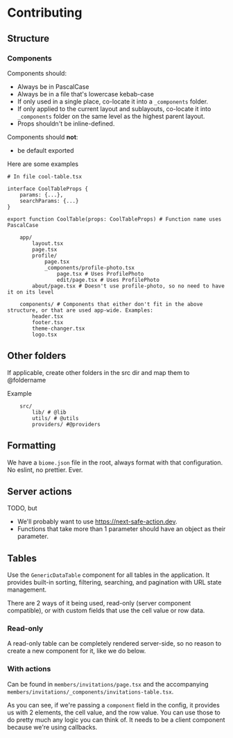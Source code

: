 # Contributing

## Structure
### Components

Components should:
 - Always be in PascalCase
 - Always be in a file that's lowercase kebab-case
 - If only used in a single place, co-locate it into a `_components` folder. 
 - If only applied to the current layout and sublayouts, co-locate it into `_components` folder on the same level as the highest parent layout.
 - Props shouldn't be inline-defined.


Components should **not**:
 - be default exported


Here are some examples

```tsx
# In file cool-table.tsx

interface CoolTableProps {
    params: {...},
    searchParams: {...}
}

export function CoolTable(props: CoolTableProps) # Function name uses PascalCase
```


 
```
    app/
        layout.tsx
        page.tsx
        profile/
            page.tsx
            _components/profile-photo.tsx
                page.tsx # Uses ProfilePhoto
                edit/page.tsx # Uses ProfilePhoto
        about/page.tsx # Doesn't use profile-photo, so no need to have it on its level

    components/ # Components that either don't fit in the above structure, or that are used app-wide. Examples:
        header.tsx
        footer.tsx
        theme-changer.tsx
        logo.tsx
```

## Other folders

If applicable, create other folders in the src dir and map them to @foldername

Example
```
    src/
        lib/ # @lib
        utils/ # @utils
        providers/ #@providers
```

## Formatting

We have a `biome.json` file in the root, always format with that configuration. No eslint, no prettier. Ever.

## Server actions

TODO, but

- We'll probably want to use https://next-safe-action.dev.
- Functions that take more than 1 parameter should have an object as their parameter.

## Tables

Use the `GenericDataTable` component for all tables in the application. It provides built-in sorting, filtering, searching, and pagination with URL state management.

There are 2 ways of it being used, read-only (server component compatible),
or with custom fields that use the cell value or row data.

### Read-only
A read-only table can be completely rendered server-side, so no reason to create a new component for it, like we do below.

### With actions
Can be found in `members/invitations/page.tsx` and the accompanying `members/invitations/_components/invitations-table.tsx`.

As you can see, if we're passing a `component` field in the config, it provides us with 2 elements, the cell value, and the row value. You can use those to do pretty much any logic you can think of. It needs to be a client component because we're using callbacks.

